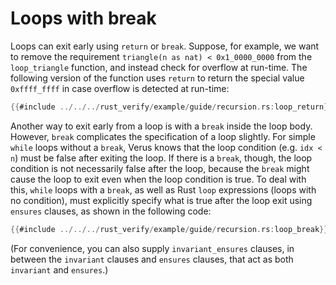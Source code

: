 # Loops with break

Loops can exit early using `return` or `break`.
Suppose, for example, we want to remove the requirement
`triangle(n as nat) < 0x1_0000_0000` from the `loop_triangle` function,
and instead check for overflow at run-time.
The following version of the function uses `return` to return
the special value `0xffff_ffff` in case overflow is detected at run-time:

```rust
{{#include ../../../rust_verify/example/guide/recursion.rs:loop_return}}
```

Another way to exit early from a loop is with a `break` inside the loop body.
However, `break` complicates the specification of a loop slightly.
For simple `while` loops without a `break`,
Verus knows that the loop condition (e.g. `idx < n`)
must be false after exiting the loop.
If there is a `break`, though, the loop condition is not necessarily false
after the loop, because the `break` might cause the loop to exit even when
the loop condition is true.
To deal with this, `while` loops with a `break`,
as well as Rust `loop` expressions (loops with no condition),
must explicitly specify what is true after the loop exit using `ensures` clauses,
as shown in the following code:

```rust
{{#include ../../../rust_verify/example/guide/recursion.rs:loop_break}}
```

(For convenience, you can also supply `invariant_ensures` clauses,
in between the `invariant` clauses and `ensures` clauses, that act
as both `invariant` and `ensures`.)
